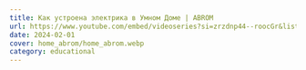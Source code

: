```yaml
---
title: Как устроена электрика в Умном Доме | ABROM
url: https://www.youtube.com/embed/videoseries?si=zrzdnp44--roocGr&list=PL65qywpig4-VNwCBrPXjRu8poAG83u_aP
date: 2024-02-01
cover: home_abrom/home_abrom.webp
category: educational
---
```

